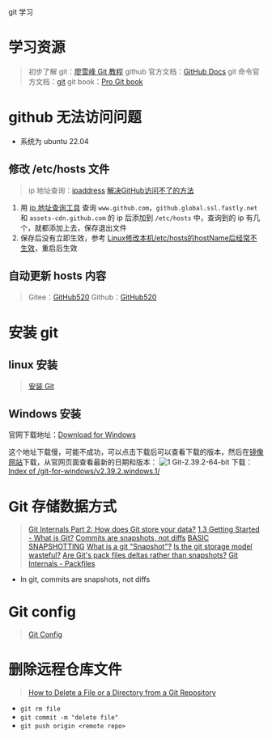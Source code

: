 ﻿git 学习

# 学习资源
> 初步了解 git：[廖雪峰 Git 教程](https://www.liaoxuefeng.com/wiki/896043488029600)
> github 官方文档：[GitHub Docs](https://docs.github.com/en/get-started/quickstart/set-up-git)
> git 命令官方文档：[git](https://git-scm.com/docs/)
> git book：[Pro Git book](https://git-scm.com/book/en/v2)



# github 无法访问问题
- 系统为 ubuntu 22.04

## 修改 /etc/hosts 文件
> ip 地址查询：[ipaddress](https://www.ipaddress.com/)
> [解决GitHub访问不了的方法](https://note.dolyw.com/other/02-Github-Failure.html)

1. 用 [ip 地址查询工具](https://www.ipaddress.com/) 查询 `www.github.com`，`github.global.ssl.fastly.net` 和 `assets-cdn.github.com` 的 ip 后添加到 `/etc/hosts` 中，查询到的 ip 有几个，就都添加上去，保存退出文件
2. 保存后没有立即生效，参考 [Linux修改本机/etc/hosts的hostName后经常不生效](https://blog.csdn.net/hguisu/article/details/49278355)，重启后生效

## 自动更新 hosts 内容
> Gitee：[GitHub520](https://gitee.com/snow2zhou/GitHub520)
> Github：[GitHub520](https://github.com/521xueweihan/GitHub520)


# 安装 git
## linux 安装
> [安装 Git](https://www.liaoxuefeng.com/wiki/896043488029600/896067074338496)

## Windows 安装
官网下载地址：[Download for Windows](https://git-scm.com/download/win)

这个地址下载慢，可能不成功，可以点击下载后可以查看下载的版本，然后在[镜像网站](https://registry.npmmirror.com/binary.html?path=git-for-windows/)下载，从官网页面查看最新的日期和版本：
![1](https://img-blog.csdnimg.cn/fb9fc2812f6b4c7f80f2065b155fb357.png)
Git-2.39.2-64-bit 下载：[Index of /git-for-windows/v2.39.2.windows.1/](https://registry.npmmirror.com/binary.html?path=git-for-windows/v2.39.2.windows.1/)



# Git 存储数据方式
> [Git Internals Part 2: How does Git store your data?](https://www.developernation.net/blog/git-internals-how-does-git-store-your-data)
> [1.3 Getting Started - What is Git?](https://git-scm.com/book/en/v2/Getting-Started-What-is-Git%3F#what_is_git_section)
> [Commits are snapshots, not diffs](https://github.blog/2020-12-17-commits-are-snapshots-not-diffs/)
> [BASIC SNAPSHOTTING](http://git.github.io/git-reference/basic/)
> [What is a git "Snapshot"?](https://stackoverflow.com/questions/4964099/what-is-a-git-snapshot)
> [Is the git storage model wasteful?](https://stackoverflow.com/questions/7321360/is-the-git-storage-model-wasteful)
> [Are Git's pack files deltas rather than snapshots?](https://stackoverflow.com/questions/5176225/are-gits-pack-files-deltas-rather-than-snapshots)
> [Git Internals - Packfiles](https://git-scm.com/book/en/v2/Git-Internals-Packfiles)


- In git, commits are snapshots, not diffs


# Git config
> [Git Config](https://www.gitkraken.com/learn/git/git-config)






# 删除远程仓库文件
> [How to Delete a File or a Directory from a Git Repository](https://www.w3docs.com/snippets/git/how-to-delete-a-file-from-a-git-repository.html)


- `git rm file`
- `git commit -m "delete file"`
- `git push origin <remote repo>`
